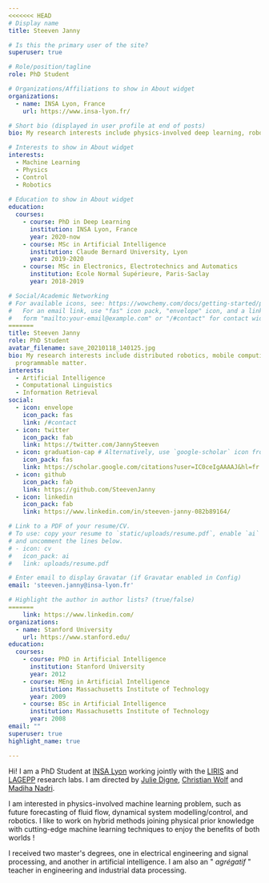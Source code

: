 ```yaml
---
<<<<<<< HEAD
# Display name
title: Steeven Janny

# Is this the primary user of the site?
superuser: true

# Role/position/tagline
role: PhD Student

# Organizations/Affiliations to show in About widget
organizations:
  - name: INSA Lyon, France
    url: https://www.insa-lyon.fr/

# Short bio (displayed in user profile at end of posts)
bio: My research interests include physics-involved deep learning, robotics, and control theory.

# Interests to show in About widget
interests:
  - Machine Learning
  - Physics
  - Control
  - Robotics
  
# Education to show in About widget
education:
  courses:
    - course: PhD in Deep Learning
      institution: INSA Lyon, France
      year: 2020-now
    - course: MSc in Artificial Intelligence
      institution: Claude Bernard University, Lyon
      year: 2019-2020
    - course: MSc in Electronics, Electrotechnics and Automatics
      institution: Ecole Normal Supérieure, Paris-Saclay
      year: 2018-2019

# Social/Academic Networking
# For available icons, see: https://wowchemy.com/docs/getting-started/page-builder/#icons
#   For an email link, use "fas" icon pack, "envelope" icon, and a link in the
#   form "mailto:your-email@example.com" or "/#contact" for contact widget.
=======
title: Steeven Janny
role: PhD Student
avatar_filename: save_20210118_140125.jpg
bio: My research interests include distributed robotics, mobile computing and
  programmable matter.
interests:
  - Artificial Intelligence
  - Computational Linguistics
  - Information Retrieval
social:
  - icon: envelope
    icon_pack: fas
    link: /#contact
  - icon: twitter
    icon_pack: fab
    link: https://twitter.com/JannySteeven
  - icon: graduation-cap # Alternatively, use `google-scholar` icon from `ai` icon pack
    icon_pack: fas
    link: https://scholar.google.com/citations?user=IC0ceIgAAAAJ&hl=fr
  - icon: github
    icon_pack: fab
    link: https://github.com/SteevenJanny
  - icon: linkedin
    icon_pack: fab
    link: https://www.linkedin.com/in/steeven-janny-082b89164/

# Link to a PDF of your resume/CV.
# To use: copy your resume to `static/uploads/resume.pdf`, enable `ai` icons in `params.toml`,
# and uncomment the lines below.
# - icon: cv
#   icon_pack: ai
#   link: uploads/resume.pdf

# Enter email to display Gravatar (if Gravatar enabled in Config)
email: 'steeven.janny@insa-lyon.fr'

# Highlight the author in author lists? (true/false)
=======
    link: https://www.linkedin.com/
organizations:
  - name: Stanford University
    url: https://www.stanford.edu/
education:
  courses:
    - course: PhD in Artificial Intelligence
      institution: Stanford University
      year: 2012
    - course: MEng in Artificial Intelligence
      institution: Massachusetts Institute of Technology
      year: 2009
    - course: BSc in Artificial Intelligence
      institution: Massachusetts Institute of Technology
      year: 2008
email: ""
superuser: true
highlight_name: true

---
```


Hi! I am a PhD Student at [INSA Lyon](https://www.insa-lyon.fr/) working jointly with the [LIRIS](https://liris.cnrs.fr/) and [LAGEPP](https://lagepp.univ-lyon1.fr/) research labs. I am directed by [Julie Digne](https://perso.liris.cnrs.fr/julie.digne/), [Christian Wolf](https://chriswolfvision.github.io/www/) and [Madiha Nadri](https://scholar.google.com/citations?user=KOXeslUAAAAJ&hl=fr). 

I am interested in physics-involved machine learning problem, such as future forecasting of fluid flow, dynamical system modelling/control, and robotics. I like to work on hybrid methods joining physical prior knowledge with cutting-edge machine learning techniques to enjoy the benefits of both worlds !

I received two master's degrees, one in electrical engineering and signal processing, and another in artificial intelligence. I am also an " _agrégatif_ " teacher in engineering and industrial data processing.

